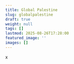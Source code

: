 ```yaml
---
title: Global Palestine
slug: globalpalestine
draft: true
weight: null
tags: []
lastmod: 2025-08-26T17:28:00
featured_image: ''
images: []
---
```

x
